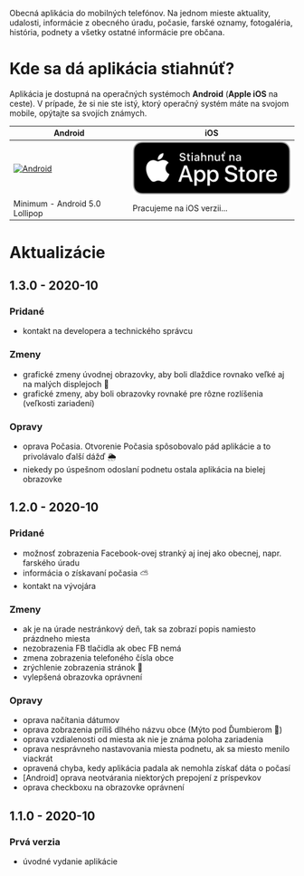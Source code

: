 Obecná aplikácia do mobilných telefónov. Na jednom mieste aktuality, udalosti, informácie z obecného úradu, počasie, farské oznamy, fotogaléria, história, podnety a všetky ostatné informácie pre občana.

# Kde sa dá aplikácia stiahnúť?
Aplikácia je dostupná na operačných systémoch **Android** (**Apple iOS** na ceste). V prípade, že si nie ste istý, ktorý operačný systém máte na svojom mobile, opýtajte sa svojích známych.

| Android | iOS |
|-----|--------|
|<a href="https://play.google.com/store/apps/details?id=com.alphabetpartner.cecehov"><img src="https://play.google.com/intl/en_us/badges/static/images/badges/sk_badge_web_generic.png" alt="Android" width="350"/></a>|<a href=""><img src="resources/download_on_app_store_sk.png" alt="iOS" width="300"/></a>|
| Minimum - Android 5.0 Lollipop| Pracujeme na iOS verzii... |

# Aktualizácie

## 1.3.0 - 2020-10

### Pridané
- kontakt na developera a technického správcu

### Zmeny
- grafické zmeny úvodnej obrazovky, aby boli dlaždice rovnako veľké aj na malých displejoch 📱 
- grafické zmeny, aby boli obrazovky rovnaké pre rôzne rozlíšenia (veľkosti zariadení)

### Opravy
- oprava Počasia. Otvorenie Počasia spôsobovalo pád aplikácie a to privolávalo ďalší dážď 🌦️
- niekedy po úspešnom odoslaní podnetu ostala aplikácia na bielej obrazovke

## 1.2.0 - 2020-10

### Pridané
- možnosť zobrazenia Facebook-ovej stranký aj inej ako obecnej, napr. farského úradu
- informácia o získavaní počasia ⛅
- kontakt na vývojára

### Zmeny
- ak je na úrade nestránkový deň, tak sa zobrazí popis namiesto prázdneho miesta
- nezobrazenia FB tlačidla ak obec FB nemá
- zmena zobrazenia telefoného čísla obce
- zrýchlenie zobrazenia stránok 🚀
- vylepšená obrazovka oprávnení

### Opravy
- oprava načítania dátumov
- oprava zobrazenia príliš dlhého názvu obce (Mýto pod Ďumbierom 👀)
- oprava vzdialenosti od miesta ak nie je známa poloha zariadenia
- oprava nesprávneho nastavovania miesta podnetu, ak sa miesto menilo viackrát
- opravená chyba, kedy aplikácia padala ak nemohla získať dáta o počasí
- [Android] oprava neotvárania niektorých prepojení z príspevkov
- oprava checkboxu na obrazovke oprávnení

## 1.1.0 - 2020-10

### Prvá verzia
- úvodné vydanie aplikácie